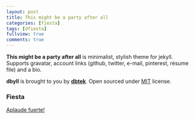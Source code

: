 ```yaml
---
layout: post
title: This might be a party after all
categories: [fiesta]
tags: [dfiesta]
fullview: true
comments: true
---
```


**This might be a party after all** is minimalist, stylish theme for jekyll. Supports gravatar, account links (github, twitter, e-mail, pinterest, résume file) and a bio.  

**dbyll** is brought to you by **[dbtek](http://ismaildemirbilek.com)**. Open sourced under [MIT](http://opensource.org/licenses/MIT) license.

### Fiesta

<a class="btn btn-default" href="https://github.com/dbtek/dbyll">Aplaude fuerte!</a>
